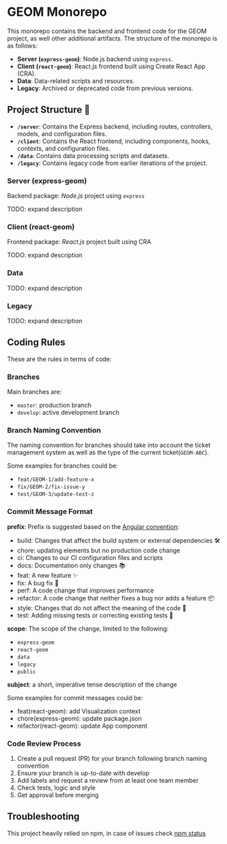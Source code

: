 # GEOM Monorepo

This monorepo contains the backend and frontend code for the GEOM project, as well other additional artifacts. The structure of the monorepo is as follows:

- **Server (`express-geom`)**: Node.js backend using `express`.
- **Client (`react-geom`)**: React.js frontend built using Create React App (CRA).
- **Data**: Data-related scripts and resources.
- **Legacy**: Archived or deprecated code from previous versions.

## Project Structure 📂

- **`/server`**: Contains the Express backend, including routes, controllers, models, and configuration files.
- **`/client`**: Contains the React frontend, including components, hooks, contexts, and configuration files.
- **`/data`**: Contains data processing scripts and datasets.
- **`/legacy`**: Contains legacy code from earlier iterations of the project.

### Server (express-geom)

Backend package: *Node.js* project using `express`

TODO: expand description

### Client (react-geom)

Frontend package: *React.js* project built using CRA

TODO: expand description

### Data

TODO: expand description

### Legacy

TODO: expand description

<!-- CODING RULES -->
## Coding Rules

These are the rules in terms of code:

### Branches

Main branches are:

* `master`: production branch
* `develop`: active development branch

### Branch Naming Convention

The naming convention for branches should take into account the ticket management system as well as the type of the current ticket(`GEOM-ABC`). 

Some examples for branches could be:
* `feat/GEOM-1/add-feature-x`
* `fix/GEOM-2/fix-issue-y`
* `test/GEOM-3/update-test-z`

### Commit Message Format

**prefix**: Prefix is suggested based on the [Angular convention](https://github.com/angular/angular/blob/22b96b9/CONTRIBUTING.md#-commit-message-guidelines):

* build: Changes that affect the build system or external dependencies 🛠
* chore: updating elements but no production code change
* ci: Changes to our CI configuration files and scripts
* docs: Documentation only changes 📚
* feat: A new feature ✨
* fix: A bug fix 🐛
* perf: A code change that improves performance
* refactor: A code change that neither fixes a bug nor adds a feature 📦
* style: Changes that do not affect the meaning of the code 💎
* test: Adding missing tests or correcting existing tests 🚨

**scope**: The scope of the change, limited to the following:
  - `express-geom`
  - `react-geom`
  - `data`
  - `legacy`
  - `public`

**subject**: a short, imperative tense description of the change

Some examples for commit messages could be:
* feat(react-geom): add Visualization context
* chore(express-geom): update package.json
* refactor(react-geom): update App component

### Code Review Process
1. Create a pull request (PR) for your branch following branch naming convention
2. Ensure your branch is up-to-date with develop
3. Add labels and request a review from at least one team member
4. Check tests, logic and style
5. Get approval before merging

## Troubleshooting

This project heavily relied on npm, in case of issues check [npm status](https://status.npmjs.org/)
